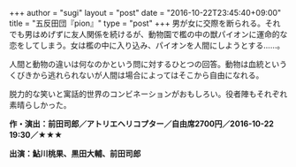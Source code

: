 +++
author = "sugi"
layout = "post"
date = "2016-10-22T23:45:40+09:00"
title = "五反田団『pion』"
type = "post"
+++
男が女に交際を断られる。それでも男はめげずに友人関係を続けるが、動物園で檻の中の獣パイオンに運命的な恋をしてしまう。女は檻の中に入り込み、パイオンを人間にしようとする……。

人間と動物の違いは何なのかという問に対するひとつの回答。動物は血統というくびきから逃れられないが人間は場合によってはそこから自由になれる。

脱力的な笑いと寓話的世界のコンビネーションがおもしろい。役者陣もそれぞれ素晴らしかった。

**作・演出：前田司郎／アトリエヘリコプター／自由席2700円／2016-10-22 19:30／★★★**

**出演：鮎川桃果、黒田大輔、前田司郎**
